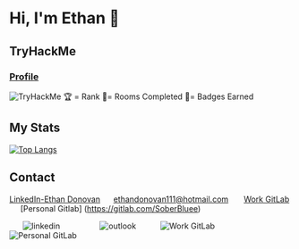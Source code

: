 

<h1>Hi, I'm Ethan 👋</h1>  


<h2>TryHackMe</h2>
<h3><a href="https://tryhackme.com/p/SoberBlue">Profile</a> </h3>
<img src="https://tryhackme-badges.s3.amazonaws.com/SoberBlue.png" alt="TryHackMe">
🏆 = Rank  🚪= Rooms Completed  🎯= Badges Earned

## My Stats

[![Top Langs](https://github-readme-stats.vercel.app/api/top-langs/?username=SoberBluee&layout=compact)](https://github.com/anuraghazra/github-readme-stats)


<h2>Contact</h2>

[LinkedIn-Ethan Donovan](https://www.linkedin.com/in/ethan-donovan-5251081ab/) &nbsp;&nbsp;&nbsp;&nbsp; ethandonovan111@hotmail.com &nbsp;&nbsp;&nbsp;&nbsp;&nbsp; [Work GitLab](https://gitlab.com/EthanD123) &nbsp;&nbsp;&nbsp;&nbsp; [Personal Gitlab] (https://gitlab.com/SoberBluee)


&nbsp;&nbsp;&nbsp;&nbsp;&nbsp;&nbsp;![linkedin](https://img.shields.io/badge/LinkedIn-0077B5?style=for-the-badge&logo=linkedin&logoColor=white) &nbsp;&nbsp;&nbsp;&nbsp;&nbsp;&nbsp;&nbsp;&nbsp;&nbsp;&nbsp;&nbsp;&nbsp;&nbsp;&nbsp;&nbsp;&nbsp; ![outlook](https://img.shields.io/badge/Microsoft_Outlook-0078D4?style=for-the-badge&logo=microsoft-outlook&logoColor=white) &nbsp;&nbsp;&nbsp;&nbsp;&nbsp;&nbsp;&nbsp;&nbsp;&nbsp;  ![Work GitLab](https://img.shields.io/badge/gitlab-%23181717.svg?style=for-the-badge&logo=gitlab&logoColor=white) &nbsp;&nbsp;&nbsp;&nbsp;&nbsp;&nbsp;&nbsp;&nbsp;&nbsp;
![Personal GitLab](https://img.shields.io/badge/gitlab-%23181717.svg?style=for-the-badge&logo=gitlab&logoColor=white) &nbsp;&nbsp;&nbsp;&nbsp;&nbsp;&nbsp;&nbsp;&nbsp;&nbsp;

<!--
**SoberBluee/SoberBluee** is a ✨ _special_ ✨ repository because its `README.md` (this file) appears on your GitHub profile.

Here are some ideas to get you started:

- 🔭 I’m currently working on ...
- 🌱 I’m currently learning ...
- 👯 I’m looking to collaborate on ...
- 🤔 I’m looking for help with ...
- 💬 Ask me about ...
- 📫 How to reach me: ...
- 😄 Pronouns: ...
- ⚡ Fun fact: ...
-->
